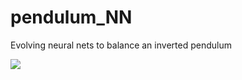# pendulum_NN
Evolving neural nets to balance an inverted pendulum

![](https://i.gyazo.com/fb60fa265c96b1dfeccb1d16e304f85a.gif)
